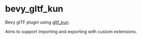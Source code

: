 # bevy_gltf_kun

Bevy glTF plugin using [gltf_kun](https://github.com/unavi-xyz/gltf_kun).

Aims to support importing and exporting with custom extensions.
